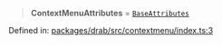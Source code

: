 > **ContextMenuAttributes** = [`BaseAttributes`](/PUBLIC_PATH/type-aliases/BaseAttributes.md)

Defined in: [packages/drab/src/contextmenu/index.ts:3](https://github.com/rossrobino/components/blob/main/packages/drab/src/contextmenu/index.ts#L3)
